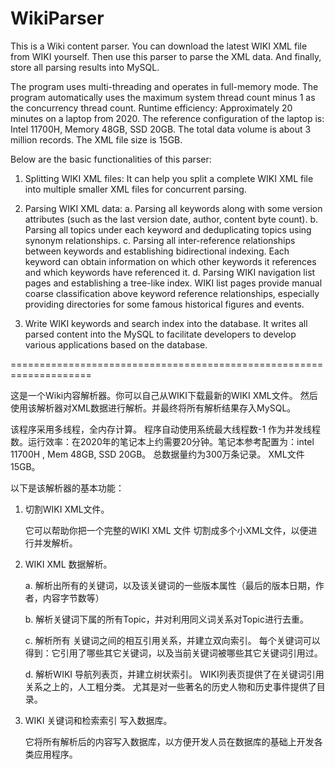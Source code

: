 # WikiParser

This is a Wiki content parser. You can download the latest WIKI XML file from WIKI yourself. Then use this parser to parse the XML data. And finally, store all parsing results into MySQL.

The program uses multi-threading and operates in full-memory mode. The program automatically uses the maximum system thread count minus 1 as the concurrency thread count. Runtime efficiency: Approximately 20 minutes on a laptop from 2020. The reference configuration of the laptop is: Intel 11700H, Memory 48GB, SSD 20GB. The total data volume is about 3 million records. The XML file size is 15GB.

Below are the basic functionalities of this parser:

1. Splitting WIKI XML files:
   It can help you split a complete WIKI XML file into multiple smaller XML files for concurrent parsing.

2. Parsing WIKI XML data:
   a. Parsing all keywords along with some version attributes (such as the last version date, author, content byte count).
   b. Parsing all topics under each keyword and deduplicating topics using synonym relationships.
   c. Parsing all inter-reference relationships between keywords and establishing bidirectional indexing. Each keyword can obtain information on which other keywords it references and which keywords have referenced it.
   d. Parsing WIKI navigation list pages and establishing a tree-like index. WIKI list pages provide manual coarse classification above keyword reference relationships, especially providing directories for some famous historical figures and events.

3. Write WIKI keywords and search index into the database.
    It writes all parsed content into the MySQL to facilitate developers to develop various applications based on the database.
   
====================================================================

这是一个Wiki内容解析器。你可以自己从WIKI下载最新的WIKI XML文件。 然后使用该解析器对XML数据进行解析。并最终将所有解析结果存入MySQL。


该程序采用多线程，全内存计算。 程序自动使用系统最大线程数-1 作为并发线程数。运行效率：在2020年的笔记本上约需要20分钟。笔记本参考配置为：intel 11700H , Mem 48GB, SSD 20GB。 总数据量约为300万条记录。 XML文件15GB。


以下是该解析器的基本功能：

1. 切割WIKI XML文件。 

    它可以帮助你把一个完整的WIKI XML 文件 切割成多个小XML文件，以便进行并发解析。


2.  WIKI XML 数据解析。

    a. 解析出所有的关键词，以及该关键词的一些版本属性（最后的版本日期，作者，内容字节数等）

    b. 解析关键词下属的所有Topic，并对利用同义词关系对Topic进行去重。

    c. 解析所有 关键词之间的相互引用关系，并建立双向索引。 每个关键词可以得到：它引用了哪些其它关键词，以及当前关键词被哪些其它关键词引用过。
    
    d. 解析WIKI 导航列表页，并建立树状索引。 WIKI列表页提供了在关键词引用关系之上的，人工粗分类。 尤其是对一些著名的历史人物和历史事件提供了目录。

3. WIKI 关键词和检索索引 写入数据库。

   它将所有解析后的内容写入数据库，以方便开发人员在数据库的基础上开发各类应用程序。
